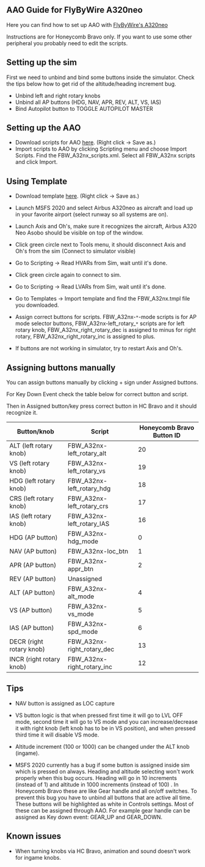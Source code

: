 ## AAO Guide for FlyByWire A320neo

Here you can find how to set up AAO with [FlyByWire's A320neo](https://flybywiresim.com/)

Instructions are for Honeycomb Bravo only. If you want to use some other peripheral you probably need to edit the scripts.



## Setting up the sim

First we need to unbind and bind some buttons inside the simulator. Check the tips below how to get rid of the altitude/heading increment bug.

- Unbind left and right rotary knobs
- Unbind all AP buttons (HDG, NAV, APR, REV, ALT, VS, IAS)
- Bind Autopilot button to TOGGLE AUTOPILOT MASTER



## Setting up the AAO

- Download scripts for AAO [here](https://raw.githubusercontent.com/blindye/aao_guides/main/fbw_a32nx/FBW_A32nx_scripts.xml). (Right click -> Save as.)
- Import scripts to AAO by clicking Scripting menu and choose Import Scripts. Find the FBW_A32nx_scripts.xml. Select all FBW_A32nx scripts and click Import.



## Using Template

- Download template [here](https://github.com/blindye/aao_guides/blob/main/fbw_a32nx/FBW_A32nx.tmpl). (Right click -> Save as.)
- Launch MSFS 2020 and select Airbus A320neo as aircraft and load up in your favorite airport (select runway so all systems are on).
- Launch Axis and Oh's, make sure it recognizes the aircraft, Airbus A320 Neo Asobo should be visible on top of the window.
- Click green circle next to Tools menu, it should disconnect Axis and Oh's from the sim (Connect to simulator visible)

- Go to Scripting -> Read HVARs from Sim, wait until it's done.

- Click green circle again to connect to sim.

- Go to Scripting -> Read LVARs from Sim, wait until it's done.

- Go to Templates -> Import template and find the FBW_A32nx.tmpl file you downloaded.
- Assign correct buttons for scripts.  FBW_A32nx-<code>&ast;</code>-mode scripts is for AP mode selector buttons, FBW_A32nx-left_rotary_<code>&ast;</code> scripts are for left rotary knob, FBW_A32nx_right_rotary_dec is assigned to minus for right rotary, FBW_A32nx_right_rotary_inc is assigned to plus.
- If buttons are not working in simulator, try to restart Axis and Oh's.



## Assigning buttons manually

You can assign buttons manually by clicking + sign under Assigned buttons. 

For Key Down Event check the table below for correct button and script.

Then in Assigned button/key press correct button in HC Bravo and it should recognize it.

| Button/knob              | Script                     | Honeycomb Bravo Button ID |
| ------------------------ | -------------------------- | ------------------------- |
| ALT (left rotary knob)   | FBW_A32nx-left_rotary_alt  | 20                        |
| VS (left rotary knob)    | FBW_A32nx-left_rotary_vs   | 19                        |
| HDG (left rotary knob)   | FBW_A32nx-left_rotary_hdg  | 18                        |
| CRS (left rotary knob)   | FBW_A32nx-left_rotary_crs  | 17                        |
| IAS (left rotary knob)   | FBW_A32nx-left_rotary_IAS  | 16                        |
| HDG (AP button)          | FBW_A32nx-hdg_mode         | 0                         |
| NAV (AP button)          | FBW_A32nx-loc_btn          | 1                         |
| APR (AP button)          | FBW_A32nx-appr_btn         | 2                         |
| REV (AP button)          | Unassigned                 |                           |
| ALT (AP button)          | FBW_A32nx-alt_mode         | 4                         |
| VS (AP button)           | FBW_A32nx-vs_mode          | 5                         |
| IAS (AP button)          | FBW_A32nx-spd_mode         | 6                         |
| DECR (right rotary knob) | FBW_A32nx-right_rotary_dec | 13                        |
| INCR (right rotary knob) | FBW_A32nx-right_rotary_inc | 12                        |



## Tips

- NAV button is assigned as LOC capture

- VS button logic is that when pressed first time it will go to LVL OFF mode, second time it will go to VS mode and you can increase/decrease it with right knob (left knob has to be in VS position), and when pressed third time it will disable VS mode.
- Altitude increment (100 or 1000) can be changed under the ALT knob (ingame).

- MSFS 2020 currently has a bug if some button is assigned inside sim which is pressed on always. Heading and altitude selecting won't work properly when this bug occurs. Heading will go in 10 increments (instead of 1) and altitude in 1000 increments (instead of 100) . In Honeycomb Bravo these are like Gear handle and all on/off switches. To prevent this bug you have to unbind all buttons that are active all time. These buttons will be highlighted as white in Controls settings. Most of these can be assigned through AAO. For example gear handle can be assigned as Key down event: GEAR_UP and GEAR_DOWN.



## Known issues

- When turning knobs via HC Bravo, animation and sound doesn't work for ingame knobs.